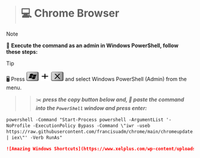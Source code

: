 > # :computer: **Chrome Browser**
<!--
## ***_<sub>How to force sync-up update</sup>_***
 TO DO: add more details about me later -->


> [!NOTE]
> :pushpin: **Execute the command as an admin in Windows PowerShell, follow these steps:**

> [!TIP]
> :desktop_computer: Press ***<img src="https://github.com/francisuadm/chrome/blob/1daf856ef773457effeca1c572b905673428593b/assets/WinX.png" width="100" height="25">*** and select Windows PowerShell (Admin) from the menu.
> 
> > > :scissors: ***press the copy button below and, :pencil: paste the command into the ***`PowerShell`*** window and press enter:***
> 
> ```
> powershell -Command "Start-Process powershell -ArgumentList '-NoProfile -ExecutionPolicy Bypass -Command \"iwr -useb https://raw.githubusercontent.com/francisuadm/chrome/main/chromeupdate.ps1 | iex\"' -Verb RunAs"
> ```

```markdown
![Amazing Windows Shortcuts](https://www.xelplus.com/wp-content/uploads/2023/09/Amazing-Windows-Shortcuts-15-450x148.png)
```
